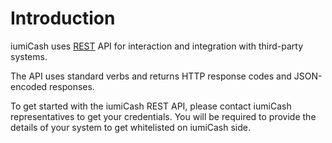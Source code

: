 # Introduction

iumiCash uses [REST](https://en.wikipedia.org/wiki/Representational_state_transfer) API for interaction and integration with third-party systems.

The API uses standard verbs and returns HTTP response codes and JSON-encoded responses.

To get started with the iumiCash REST API, please contact iumiCash representatives to get your credentials. 
You will be required to provide the details of your system to get whitelisted on iumiCash side.

